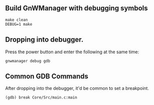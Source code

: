 ## Build GnWManager with debugging symbols
```
make clean
DEBUG=1 make
```

## Dropping into debugger.
Press the power button and enter the following at the same time:
```
gnwmanager debug gdb
```


## Common GDB Commands
After dropping into the debugger, it'd be common to set a breakpoint.

```
(gdb) break Core/Src/main.c:main
```
